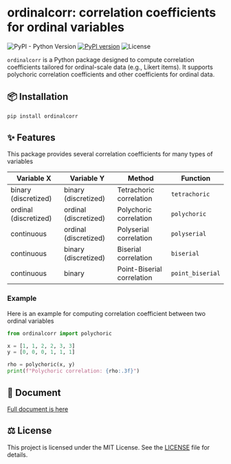 # ordinalcorr: correlation coefficients for ordinal variables

![PyPI - Python Version](https://img.shields.io/pypi/pyversions/ordinalcorr)
[![PyPI version](https://img.shields.io/pypi/v/ordinalcorr.svg)](https://pypi.org/project/ordinalcorr/)
![License](https://img.shields.io/pypi/l/ordinalcorr)

`ordinalcorr` is a Python package designed to compute correlation coefficients tailored for ordinal-scale data (e.g., Likert items).
It supports polychoric correlation coefficients and other coefficients for ordinal data.

## 📦 Installation

```bash
pip install ordinalcorr
```

## ✨ Features

This package provides several correlation coefficients for many types of variables

| Variable X            | Variable Y            | Method                     | Function         |
| --------------------- | --------------------- | -------------------------- | ---------------- |
| binary (discretized)  | binary (discretized)  | Tetrachoric correlation    | `tetrachoric`    |
| ordinal (discretized) | ordinal (discretized) | Polychoric correlation     | `polychoric`     |
| continuous            | ordinal (discretized) | Polyserial correlation     | `polyserial`     |
| continuous            | binary (discretized)  | Biserial correlation       | `biserial`       |
| continuous            | binary                | Point-Biserial correlation | `point_biserial` |

### Example

Here is an example for computing correlation coefficient between two ordinal variables

```python
from ordinalcorr import polychoric

x = [1, 1, 2, 2, 3, 3]
y = [0, 0, 0, 1, 1, 1]

rho = polychoric(x, y)
print(f"Polychoric correlation: {rho:.3f}")
```

## 📒 Document

[Full document is here](https://nigimitama.github.io/ordinalcorr/index.html)

## ⚖️ License

This project is licensed under the MIT License. See the [LICENSE](./LICENSE) file for details.
